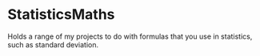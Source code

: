 # StatisticsMaths
Holds a range of my projects to do with formulas that you use in statistics, such as standard deviation.
